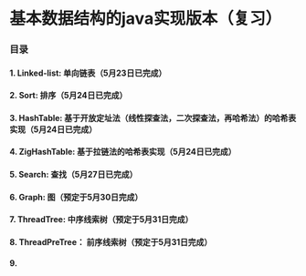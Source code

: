 # 基本数据结构的java实现版本（复习）

### 目录
#### 1. Linked-list: 单向链表（5月23日已完成）
#### 2. Sort: 排序（5月24日已完成）
#### 3. HashTable: 基于开放定址法（线性探查法，二次探查法，再哈希法）的哈希表实现（5月24日已完成）
#### 4. ZigHashTable: 基于拉链法的哈希表实现（5月24日已完成）
#### 5. Search: 查找（5月27日已完成）
#### 6. Graph: 图（预定于5月30日完成）
#### 7. ThreadTree: 中序线索树（预定于5月31日完成）
#### 8. ThreadPreTree： 前序线索树（预定于5月31日完成）
#### 9. 
